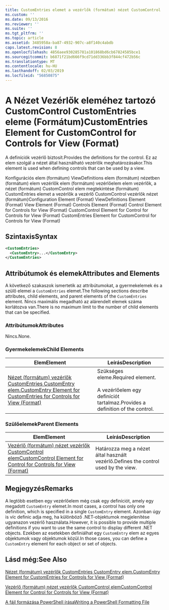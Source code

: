 ```yaml
---
title: CustomEntries elemet a vezérlők (formátum) nézet CustomControl |} A Microsoft Docs
ms.custom: ''
ms.date: 09/13/2016
ms.reviewer: ''
ms.suite: ''
ms.tgt_pltfrm: ''
ms.topic: article
ms.assetid: 3485958a-ba87-4932-907c-a8f140c4abdb
caps.latest.revision: 8
ms.openlocfilehash: 4856aee930285781a101868bd6cb67824585bce1
ms.sourcegitcommit: b6871f21bd666f9cd71dd336bb3f844cf472b56c
ms.translationtype: MT
ms.contentlocale: hu-HU
ms.lasthandoff: 02/03/2019
ms.locfileid: "56850875"
---
```

# <a name="customentries-element-for-customcontrol-for-controls-for-view-format"></a><span data-ttu-id="4b15a-102">A Nézet Vezérlők eleméhez tartozó CustomControl CustomEntries eleme (Formátum)</span><span class="sxs-lookup"><span data-stu-id="4b15a-102">CustomEntries Element for CustomControl for Controls for View (Format)</span></span>

<span data-ttu-id="4b15a-103">A definíciók vezérlő biztosít.</span><span class="sxs-lookup"><span data-stu-id="4b15a-103">Provides the definitions for the control.</span></span> <span data-ttu-id="4b15a-104">Ez az elem szolgál a nézet által használható vezérlők meghatározásakor.</span><span class="sxs-lookup"><span data-stu-id="4b15a-104">This element is used when defining controls that can be used by a view.</span></span>

<span data-ttu-id="4b15a-105">Konfigurációs elem (formátum) ViewDefinitions elem (formátum) nézetben (formátum) elem vezérlők elem (formátum) vezérlőelem elem vezérlők, a nézet (formátum) CustomControl elem megtekintése (formátum) CustomEntries elemet a vezérlők a vezérlő CustomControl vezérlők nézet (formátum)</span><span class="sxs-lookup"><span data-stu-id="4b15a-105">Configuration Element (Format) ViewDefinitions Element (Format) View Element (Format) Controls Element (Format) Control Element for Controls for View (Format) CustomControl Element for Control for Controls for View (Format) CustomEntries Element for CustomControl for Controls for View (Format)</span></span>

## <a name="syntax"></a><span data-ttu-id="4b15a-106">Szintaxis</span><span class="sxs-lookup"><span data-stu-id="4b15a-106">Syntax</span></span>

```xml
<CustomEntries>
  <CustomEntry>...</CustomEntry>
</CustomEntries>
```

## <a name="attributes-and-elements"></a><span data-ttu-id="4b15a-107">Attribútumok és elemek</span><span class="sxs-lookup"><span data-stu-id="4b15a-107">Attributes and Elements</span></span>

<span data-ttu-id="4b15a-108">A következő szakaszok ismertetik az attribútumokat, a gyermekelemek és a szülő elemei a `CustomEntries` elemet.</span><span class="sxs-lookup"><span data-stu-id="4b15a-108">The following sections describe attributes, child elements, and parent elements of the `CustomEntries` element.</span></span> <span data-ttu-id="4b15a-109">Nincs maximális megadható az alárendelt elemek száma korlátozva van.</span><span class="sxs-lookup"><span data-stu-id="4b15a-109">There is no maximum limit to the number of child elements that can be specified.</span></span>

### <a name="attributes"></a><span data-ttu-id="4b15a-110">Attribútumok</span><span class="sxs-lookup"><span data-stu-id="4b15a-110">Attributes</span></span>

<span data-ttu-id="4b15a-111">Nincs.</span><span class="sxs-lookup"><span data-stu-id="4b15a-111">None.</span></span>

### <a name="child-elements"></a><span data-ttu-id="4b15a-112">Gyermekelemek</span><span class="sxs-lookup"><span data-stu-id="4b15a-112">Child Elements</span></span>

|<span data-ttu-id="4b15a-113">Elem</span><span class="sxs-lookup"><span data-stu-id="4b15a-113">Element</span></span>|<span data-ttu-id="4b15a-114">Leírás</span><span class="sxs-lookup"><span data-stu-id="4b15a-114">Description</span></span>|
|-------------|-----------------|
|[<span data-ttu-id="4b15a-115">Nézet (formátum) vezérlők CustomEntries CustomEntry elem.</span><span class="sxs-lookup"><span data-stu-id="4b15a-115">CustomEntry Element for CustomEntries for Controls for View (Format)</span></span>](./customentry-element-for-customentries-for-controls-for-view-format.md)|<span data-ttu-id="4b15a-116">Szükséges eleme.</span><span class="sxs-lookup"><span data-stu-id="4b15a-116">Required element.</span></span><br /><br /> <span data-ttu-id="4b15a-117">A vezérlőelem egy definíciót tartalmaz.</span><span class="sxs-lookup"><span data-stu-id="4b15a-117">Provides a definition of the control.</span></span>|

### <a name="parent-elements"></a><span data-ttu-id="4b15a-118">Szülőelemek</span><span class="sxs-lookup"><span data-stu-id="4b15a-118">Parent Elements</span></span>

|<span data-ttu-id="4b15a-119">Elem</span><span class="sxs-lookup"><span data-stu-id="4b15a-119">Element</span></span>|<span data-ttu-id="4b15a-120">Leírás</span><span class="sxs-lookup"><span data-stu-id="4b15a-120">Description</span></span>|
|-------------|-----------------|
|[<span data-ttu-id="4b15a-121">Vezérlő (formátum) nézet vezérlők CustomControl elem</span><span class="sxs-lookup"><span data-stu-id="4b15a-121">CustomControl Element for Control for Controls for View (Format)</span></span>](./customcontrol-element-for-control-for-controls-for-view-format.md)|<span data-ttu-id="4b15a-122">Határozza meg a nézet által használt vezérlő.</span><span class="sxs-lookup"><span data-stu-id="4b15a-122">Defines the control used by the view.</span></span>|

## <a name="remarks"></a><span data-ttu-id="4b15a-123">Megjegyzés</span><span class="sxs-lookup"><span data-stu-id="4b15a-123">Remarks</span></span>

<span data-ttu-id="4b15a-124">A legtöbb esetben egy vezérlőelem még csak egy definíciót, amely egy megadott `CustomEntry` elemet.</span><span class="sxs-lookup"><span data-stu-id="4b15a-124">In most cases, a control has only one definition, which is specified in a single `CustomEntry` element.</span></span> <span data-ttu-id="4b15a-125">Azonban úgy is víc definic adja meg, ha különböző .NET-objektumok megjelenítése ugyanazon vezérlő használata.</span><span class="sxs-lookup"><span data-stu-id="4b15a-125">However, it is possible to provide multiple definitions if you want to use the same control to display different .NET objects.</span></span> <span data-ttu-id="4b15a-126">Ezekben az esetekben definiálhat egy `CustomEntry` elem az egyes objektumok vagy objektumok közül.</span><span class="sxs-lookup"><span data-stu-id="4b15a-126">In those cases, you can define a `CustomEntry` element for each object or set of objects.</span></span>

## <a name="see-also"></a><span data-ttu-id="4b15a-127">Lásd még:</span><span class="sxs-lookup"><span data-stu-id="4b15a-127">See Also</span></span>

[<span data-ttu-id="4b15a-128">Nézet (formátum) vezérlők CustomEntries CustomEntry elem.</span><span class="sxs-lookup"><span data-stu-id="4b15a-128">CustomEntry Element for CustomEntries for Controls for View (Format)</span></span>](./customentry-element-for-customentries-for-controls-for-view-format.md)

[<span data-ttu-id="4b15a-129">Vezérlő (formátum) nézet vezérlők CustomControl elem</span><span class="sxs-lookup"><span data-stu-id="4b15a-129">CustomControl Element for Control for Controls for View (Format)</span></span>](./customcontrol-element-for-control-for-controls-for-view-format.md)

[<span data-ttu-id="4b15a-130">A fájl formázása PowerShell írása</span><span class="sxs-lookup"><span data-stu-id="4b15a-130">Writing a PowerShell Formatting File</span></span>](./writing-a-powershell-formatting-file.md)
